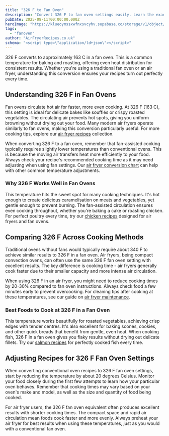 ```yaml
---
title: "326 F to Fan Oven"
description: "Convert 326 F to fan oven settings easily. Learn the exact temperature and how it compares to air fryer cooking for perfect results every time."
pubDate: 2025-08-11T00:00:00.000Z
heroImage: "https://klueoymssxwfnxsvcyhv.supabase.co/storage/v1/object/public/md/326-f-to-fan-oven-b09053c3.png"
tags:
  - "fanoven"
author: "AirFryerRecipes.co.uk"
schema: "<script type=\"application/ld+json\"></script>"
---
```


<p>326 F converts to approximately 163 C in a fan oven. This is a common temperature for baking and roasting, offering even heat distribution for consistent results. Whether you're using a traditional fan oven or an air fryer, understanding this conversion ensures your recipes turn out perfectly every time.</p>

<h2>Understanding 326 F in Fan Ovens</h2>
<p>Fan ovens circulate hot air for faster, more even cooking. At 326 F (163 C), this setting is ideal for delicate bakes like soufflés or crispy roasted vegetables. The circulating air prevents hot spots, giving you uniform browning without drying out your food. Many modern air fryers operate similarly to fan ovens, making this conversion particularly useful. For more cooking tips, explore our <a href=https://www.airfryerrecipe.co.uk/recipes>air fryer recipes</a> collection.</p>

<p>When converting 326 F to a fan oven, remember that fan-assisted cooking typically requires slightly lower temperatures than conventional ovens. This is because the moving air transfers heat more efficiently to your food. Always check your recipe's recommended cooking time as it may need adjusting when using fan settings. Our <a href=https://www.airfryerrecipe.co.uk/air-fryer-conversion-chart>air fryer conversion chart</a> can help with other common temperature adjustments.</p>

<h3>Why 326 F Works Well in Fan Ovens</h3>
<p>This temperature hits the sweet spot for many cooking techniques. It's hot enough to create delicious caramelisation on meats and vegetables, yet gentle enough to prevent burning. The fan-assisted circulation ensures even cooking throughout, whether you're baking a cake or roasting chicken. For perfect poultry every time, try our <a href=https://www.airfryerrecipe.co.uk/recipe-category/chicken>chicken recipes</a> designed for air fryers and fan ovens.</p>

<h2>Comparing 326 F Across Cooking Methods</h2>
<p>Traditional ovens without fans would typically require about 340 F to achieve similar results to 326 F in a fan oven. Air fryers, being compact convection ovens, can often use the same 326 F fan oven setting with excellent results. The key difference is cooking time - air fryers generally cook faster due to their smaller capacity and more intense air circulation.</p>

<p>When using 326 F in an air fryer, you might need to reduce cooking times by 20-30% compared to fan oven instructions. Always check food a few minutes early to prevent overcooking. For cleaning tips after cooking at these temperatures, see our guide on <a href=https://www.airfryerrecipe.co.uk/air-fryer-cleaner>air fryer maintenance</a>.</p>

<h3>Best Foods to Cook at 326 F in a Fan Oven</h3>
<p>This temperature works beautifully for roasted vegetables, achieving crisp edges with tender centres. It's also excellent for baking scones, cookies, and other quick breads that benefit from gentle, even heat. When cooking fish, 326 F in a fan oven gives you flaky results without drying out delicate fillets. Try our <a href=https://www.airfryerrecipe.co.uk/recipe-category/salmon>salmon recipes</a> for perfectly cooked fish every time.</p>

<h2>Adjusting Recipes for 326 F Fan Oven Settings</h2>
<p>When converting conventional oven recipes to 326 F fan oven settings, start by reducing the temperature by about 20 degrees Celsius. Monitor your food closely during the first few attempts to learn how your particular oven behaves. Remember that cooking times may vary based on your oven's make and model, as well as the size and quantity of food being cooked.</p>

<p>For air fryer users, the 326 F fan oven equivalent often produces excellent results with shorter cooking times. The compact space and rapid air circulation mean foods cook faster and more evenly. Always preheat your air fryer for best results when using these temperatures, just as you would with a conventional fan oven.</p>